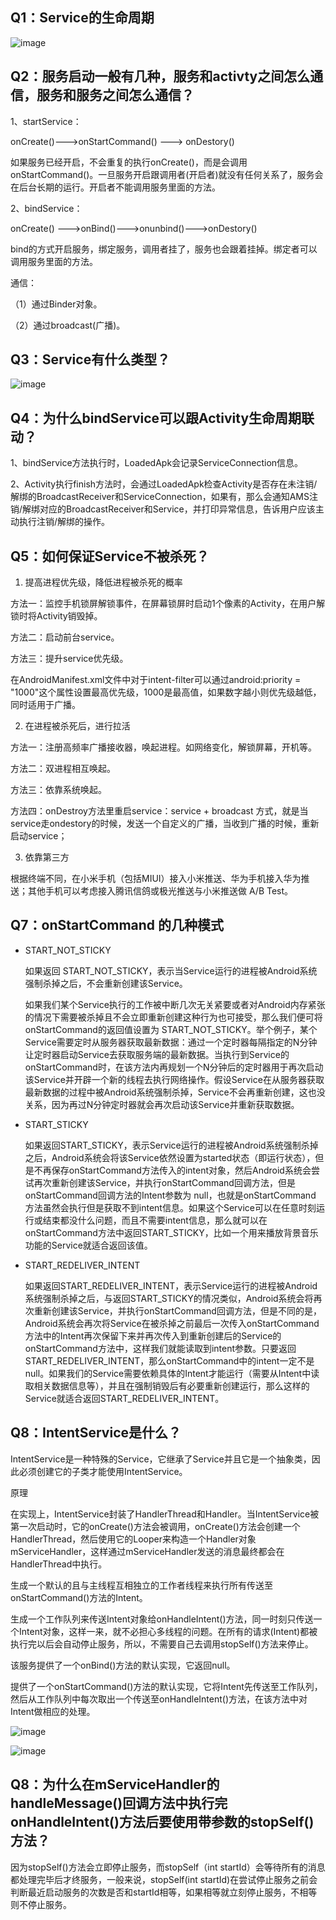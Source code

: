 ## Q1：Service的生命周期

![image](https://github.com/Citrus-maxima/Android-interview/assets/46516051/ec987b1b-efdc-4138-bd4f-2f98a8429d4e)

## Q2：服务启动一般有几种，服务和activty之间怎么通信，服务和服务之间怎么通信？

1、startService：

onCreate()--->onStartCommand() ---> onDestory()

如果服务已经开启，不会重复的执行onCreate()，而是会调用onStartCommand()。一旦服务开启跟调用者(开启者)就没有任何关系了，服务会在后台长期的运行。开启者不能调用服务里面的方法。

2、bindService：

onCreate() --->onBind()--->onunbind()--->onDestory()

bind的方式开启服务，绑定服务，调用者挂了，服务也会跟着挂掉。绑定者可以调用服务里面的方法。

通信：

（1）通过Binder对象。

（2）通过broadcast(广播)。

## Q3：Service有什么类型？

![image](https://github.com/Citrus-maxima/Android-interview/assets/46516051/8ff64374-df5f-405b-a17e-dfae746a6b66)

## Q4：为什么bindService可以跟Activity生命周期联动？

1、bindService方法执行时，LoadedApk会记录ServiceConnection信息。

2、Activity执行finish方法时，会通过LoadedApk检查Activity是否存在未注销/解绑的BroadcastReceiver和ServiceConnection，如果有，那么会通知AMS注销/解绑对应的BroadcastReceiver和Service，并打印异常信息，告诉用户应该主动执行注销/解绑的操作。

## Q5：如何保证Service不被杀死？

1. 提高进程优先级，降低进程被杀死的概率
   
方法一：监控手机锁屏解锁事件，在屏幕锁屏时启动1个像素的Activity，在用户解锁时将Activity销毁掉。

方法二：启动前台service。

方法三：提升service优先级。

在AndroidManifest.xml文件中对于intent-filter可以通过android:priority = "1000"这个属性设置最高优先级，1000是最高值，如果数字越小则优先级越低，同时适用于广播。

2. 在进程被杀死后，进行拉活

方法一：注册高频率广播接收器，唤起进程。如网络变化，解锁屏幕，开机等。

方法二：双进程相互唤起。

方法三：依靠系统唤起。

方法四：onDestroy方法里重启service：service + broadcast 方式，就是当service走ondestory的时候，发送一个自定义的广播，当收到广播的时候，重新启动service；

3. 依靠第三方

根据终端不同，在小米手机（包括MIUI）接入小米推送、华为手机接入华为推送；其他手机可以考虑接入腾讯信鸽或极光推送与小米推送做 A/B Test。

## Q7：onStartCommand 的几种模式

- START_NOT_STICKY

  如果返回 START_NOT_STICKY，表示当Service运行的进程被Android系统强制杀掉之后，不会重新创建该Service。

  如果我们某个Service执行的工作被中断几次无关紧要或者对Android内存紧张的情况下需要被杀掉且不会立即重新创建这种行为也可接受，那么我们便可将onStartCommand的返回值设置为 START_NOT_STICKY。举个例子，某个Service需要定时从服务器获取最新数据：通过一个定时器每隔指定的N分钟让定时器启动Service去获取服务端的最新数据。当执行到Service的onStartCommand时，在该方法内再规划一个N分钟后的定时器用于再次启动该Service并开辟一个新的线程去执行网络操作。假设Service在从服务器获取最新数据的过程中被Android系统强制杀掉，Service不会再重新创建，这也没关系，因为再过N分钟定时器就会再次启动该Service并重新获取数据。

- START_STICKY

  如果返回START_STICKY，表示Service运行的进程被Android系统强制杀掉之后，Android系统会将该Service依然设置为started状态（即运行状态），但是不再保存onStartCommand方法传入的intent对象，然后Android系统会尝试再次重新创建该Service，并执行onStartCommand回调方法，但是onStartCommand回调方法的Intent参数为 null，也就是onStartCommand 方法虽然会执行但是获取不到intent信息。如果这个Service可以在任意时刻运行或结束都没什么问题，而且不需要intent信息，那么就可以在onStartCommand方法中返回START_STICKY，比如一个用来播放背景音乐功能的Service就适合返回该值。

- START_REDELIVER_INTENT

  如果返回START_REDELIVER_INTENT，表示Service运行的进程被Android系统强制杀掉之后，与返回START_STICKY的情况类似，Android系统会将再次重新创建该Service，并执行onStartCommand回调方法，但是不同的是，Android系统会再次将Service在被杀掉之前最后一次传入onStartCommand方法中的Intent再次保留下来并再次传入到重新创建后的Service的onStartCommand方法中，这样我们就能读取到intent参数。只要返回START_REDELIVER_INTENT，那么onStartCommand中的intent一定不是null。如果我们的Service需要依赖具体的Intent才能运行（需要从Intent中读取相关数据信息等），并且在强制销毁后有必要重新创建运行，那么这样的Service就适合返回START_REDELIVER_INTENT。

## Q8：IntentService是什么？

IntentService是一种特殊的Service，它继承了Service并且它是一个抽象类，因此必须创建它的子类才能使用IntentService。

原理

在实现上，IntentService封装了HandlerThread和Handler。当IntentService被第一次启动时，它的onCreate()方法会被调用，onCreate()方法会创建一个HandlerThread，然后使用它的Looper来构造一个Handler对象mServiceHandler，这样通过mServiceHandler发送的消息最终都会在HandlerThread中执行。

生成一个默认的且与主线程互相独立的工作者线程来执行所有传送至onStartCommand()方法的Intent。

生成一个工作队列来传送Intent对象给onHandleIntent()方法，同一时刻只传送一个Intent对象，这样一来，就不必担心多线程的问题。在所有的请求(Intent)都被执行完以后会自动停止服务，所以，不需要自己去调用stopSelf()方法来停止。

该服务提供了一个onBind()方法的默认实现，它返回null。

提供了一个onStartCommand()方法的默认实现，它将Intent先传送至工作队列，然后从工作队列中每次取出一个传送至onHandleIntent()方法，在该方法中对Intent做相应的处理。

![image](https://github.com/user-attachments/assets/ad73b46f-b16a-4122-af24-de71d8a9e85a)

![image](https://github.com/user-attachments/assets/feb1d60a-1976-4e4a-b93d-68d53bba1ac8)

## Q8：为什么在mServiceHandler的handleMessage()回调方法中执行完onHandleIntent()方法后要使用带参数的stopSelf()方法？

因为stopSelf()方法会立即停止服务，而stopSelf（int startId）会等待所有的消息都处理完毕后才终服务，一般来说，stopSelf(int startId)在尝试停止服务之前会判断最近启动服务的次数是否和startId相等，如果相等就立刻停止服务，不相等则不停止服务。

